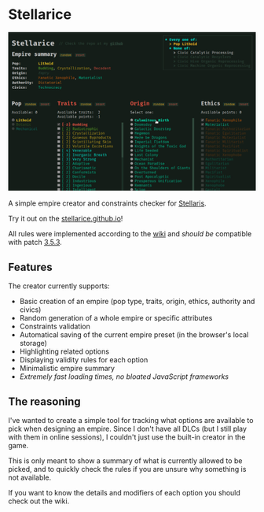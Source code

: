 # Stellarice

![Example view](images/preview.jpg)

A simple empire creator and constraints checker for
[Stellaris](https://www.paradoxinteractive.com/games/stellaris).

Try it out on the [stellarice.github.io](https://grzegorz-chojnacki.github.io/stellarice)!

All rules were implemented according to the [wiki](https://stellaris.paradoxwikis.com/)
and *should be* compatible with patch [3.5.3](https://stellaris.paradoxwikis.com/Patches).


## Features

The creator currently supports:
- Basic creation of an empire (pop type, traits, origin, ethics, authority and civics)
- Random generation of a whole empire or specific attributes
- Constraints validation
- Automatical saving of the current empire preset (in the browser's local storage)
- Highlighting related options
- Displaying validity rules for each option
- Minimalistic empire summary
- *Extremely fast loading times, no bloated JavaScript frameworks*


## The reasoning

I've wanted to create a simple tool for tracking what options are available to
pick when designing an empire. Since I don't have all DLCs (but I still play
with them in online sessions), I couldn't just use the built-in creator in the
game.

This is only meant to show a summary of what is currently allowed to be picked,
and to quickly check the rules if you are unsure why something is not available.

If you want to know the details and modifiers of each option you should check
out the wiki.
